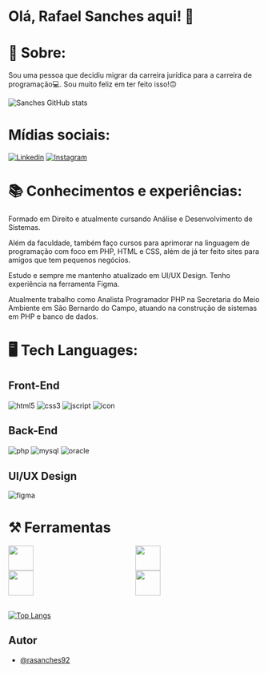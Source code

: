 # Olá, Rafael Sanches aqui! 👋

# 🐼 Sobre:
Sou uma pessoa que decidiu migrar da carreira jurídica para a carreira de programação💻. Sou muito feliz em ter feito isso!🙃

![Sanches GitHub stats](https://github-readme-stats.vercel.app/api?username=rasanches92&show_icons=true&theme=tokyonight)

# Mídias sociais: 
[![Linkedin](https://img.shields.io/badge/LinkedIn-0077B5?style=for-the-badge&logo=linkedin&logoColor=white)](https://www.linkedin.com/in/rafael-sanches-0b9365173/)
[![Instagram](https://img.shields.io/badge/Instagram-E4405F?style=for-the-badge&logo=instagram&logoColor=white)](https://www.instagram.com/rasanches/)

# 📚 Conhecimentos e experiências:
Formado em Direito e atualmente cursando Análise e Desenvolvimento de Sistemas. 

Além da faculdade, também faço cursos para aprimorar na linguagem de programação com foco em PHP, HTML e CSS, além de já ter feito sites para amigos que tem pequenos negócios.

Estudo e sempre me mantenho atualizado em UI/UX Design. Tenho experiência na ferramenta Figma.

Atualmente trabalho como Analista Programador PHP na Secretaria do Meio Ambiente em São Bernardo do Campo, atuando na construção de sistemas em PHP e banco de dados.

# 🖥️ Tech Languages:
## Front-End
<div style="display: inline_block">
    <img align="center" alt="html5" src="https://img.shields.io/badge/HTML5-E34F26?style=for-the-badge&logo=html5&logoColor=white">
    <img align="center" alt="css3" src="https://img.shields.io/badge/CSS3-1572B6?style=for-the-badge&logo=css3&logoColor=white">
    <img align="center" alt="jscript" src="https://img.shields.io/badge/JavaScript-F7DF1E?style=for-the-badge&logo=javascript&logoColor=black">
    <img align="center" alt="icon" src="https://icons8.com/icon/zfHRZ6i1Wg0U/figma">
</div>

## Back-End 
<div style="display: inline_block">
    <img align="center" alt="php" src="https://img.shields.io/badge/PHP-777BB4?style=for-the-badge&logo=php&logoColor=white">
    <img align="center" alt="mysql" src="https://img.shields.io/badge/MySQL-00000F?style=for-the-badge&logo=mysql&logoColor=white">
    <img align="center" alt="oracle" src="https://img.shields.io/badge/Oracle-F80000?style=for-the-badge&logo=oracle&logoColor=black">
</div>

## UI/UX Design 
<div style="display: inline_block">
    <img align="center" alt="figma" src="https://img.shields.io/badge/Figma-F24E1E?style=for-the-badge&logo=figma&logoColor=white">
</div>

# ⚒️ Ferramentas
<div style="display: inline_block">
    <img width="50px" style="margin-right: 200px" align="center" src="https://cdn.jsdelivr.net/gh/devicons/devicon/icons/vscode/vscode-original.svg" />
    <img width="50px" style="margin-right: 200px" align="center" src="https://cdn.jsdelivr.net/gh/devicons/devicon/icons/photoshop/photoshop-line.svg" />
    <img width="50px" style="margin-right: 200px" align="center" src="https://cdn.jsdelivr.net/gh/devicons/devicon/icons/figma/figma-original.svg" />  
    <img width="50px" style="margin-right: 200px" align="center" src="https://upload.wikimedia.org/wikipedia/commons/thumb/b/b5/DBeaver_logo.svg/800px-DBeaver_logo.svg.png" />
</div><br/>

[![Top Langs](https://github-readme-stats.vercel.app/api/top-langs/?username=rasanches92)](https://www.github.com/rasanches92/github-readme-stats)

## Autor

- [@rasanches92](https://www.github.com/rasanches92)




